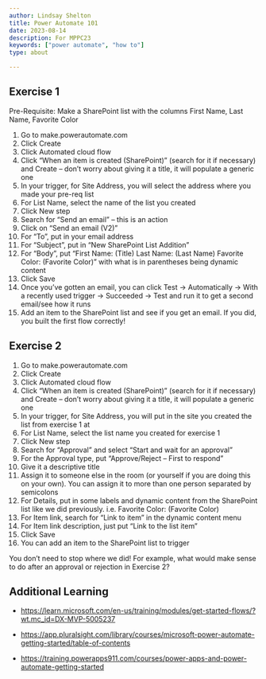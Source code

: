 ```yaml
---
author: Lindsay Shelton
title: Power Automate 101
date: 2023-08-14
description: For MPPC23
keywords: ["power automate", "how to"]
type: about

---
```


## Exercise 1

Pre-Requisite: Make a SharePoint list with the columns First Name, Last Name, Favorite Color
1. Go to make.powerautomate.com
2. Click Create
3. Click Automated cloud flow
4. Click “When an item is created (SharePoint)” (search for it if necessary) and Create – don’t worry about giving it a title, it will populate a generic one
5. In your trigger, for Site Address, you will select the address where you made your pre-req list
6. For List Name, select the name of the list you created
7. Click New step
8. Search for “Send an email” – this is an action
9. Click on “Send an email (V2)”
10. For “To”, put in your email address
11. For “Subject”, put in “New SharePoint List Addition”
12. For “Body”, put “First Name: (Title) Last Name: (Last Name) Favorite Color: (Favorite Color)” with what is in parentheses being dynamic content
13. Click Save
14. Once you’ve gotten an email, you can click Test -> Automatically -> With a recently used trigger -> Succeeded -> Test and run it to get a second email/see how it runs
15. Add an item to the SharePoint list and see if you get an email. If you did, you built the first flow correctly!

## Exercise 2

1. Go to make.powerautomate.com
2. Click Create
3. Click Automated cloud flow
4. Click “When an item is created (SharePoint)” (search for it if necessary) and Create – don’t worry about giving it a title, it will populate a generic one
5. In your trigger, for Site Address, you will put in the site you created the list from exercise 1 at
6. For List Name, select the list name you created for exercise 1
7. Click New step
8. Search for “Approval” and select “Start and wait for an approval”
9. For the Approval type, put “Approve/Reject – First to respond”
10. Give it a descriptive title
11. Assign it to someone else in the room (or yourself if you are doing this on your own).  You can assign it to more than one person separated by semicolons
12. For Details, put in some labels and dynamic content from the SharePoint list like we did previously. i.e. Favorite Color: (Favorite Color)
13. For Item link, search for “Link to item” in the dynamic content menu
14. For Item link description, just put “Link to the list item”
15. Click Save
16. You can add an item to the SharePoint list to trigger

You don’t need to stop where we did!  For example, what would make sense to do after an approval or rejection in Exercise 2?

## Additional Learning

* https://learn.microsoft.com/en-us/training/modules/get-started-flows/?wt.mc_id=DX-MVP-5005237

* https://app.pluralsight.com/library/courses/microsoft-power-automate-getting-started/table-of-contents 

* https://training.powerapps911.com/courses/power-apps-and-power-automate-getting-started 


<!-- Google tag (gtag.js) -->
<script async src="https://www.googletagmanager.com/gtag/js?id=G-CN3PDT3T20"></script>
<script>
  window.dataLayer = window.dataLayer || [];
  function gtag(){dataLayer.push(arguments);}
  gtag('js', new Date());

  gtag('config', 'G-CN3PDT3T20');
</script>